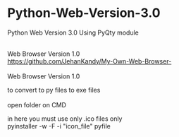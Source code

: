 # Python-Web-Version-3.0
Python Web Version 3.0 Using PyQty module 
<br>
<br>

Web Browser Version 1.0 <br>
https://github.com/JehanKandy/My-Own-Web-Browser-
<br><br>
Web Browser Version 1.0 <br>





to convert to py files to exe files
<br><br>
open folder on CMD<br>


in here you must use only .ico files only<br>
pyinstaller -w -F -i "icon_file" pyfile
